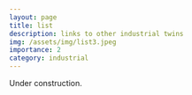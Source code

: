 ```yaml
---
layout: page
title: list
description: links to other industrial twins
img: /assets/img/list3.jpeg
importance: 2
category: industrial
---
```



Under construction.